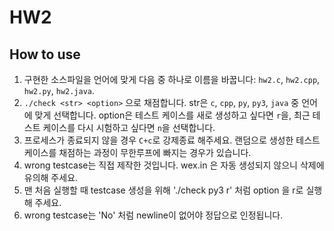 # HW2
## How to use
1. 구현한 소스파일을 언어에 맞게 다음 중 하나로 이름을 바꿉니다: `hw2.c`, `hw2.cpp`, `hw2.py`, `hw2.java`.
2. `./check <str> <option>` 으로 채점합니다. str은 `c`, `cpp`, `py`, `py3`, `java` 중 언어에 맞게 선택합니다. option은 테스트 케이스를 새로 생성하고 싶다면 `r`을, 최근 테스트 케이스를 다시 시험하고 싶다면 `n`을 선택합니다.
3. 프로세스가 종료되지 않을 경우 `C+c`로 강제종료 해주세요. 랜덤으로 생성한 테스트 케이스를 채점하는 과정이 무한루프에 빠지는 경우가 있습니다.
4. wrong testcase는 직접 제작한 것입니다. wex.in 은 자동 생성되지 않으니 삭제에 유의해 주세요.
5. 맨 처음 실행할 때 testcase 생성을 위해 './check py3 r' 처럼 option 을 r로 실행해 주세요.
6. wrong testcase는 'No' 처럼 newline이 없어야 정답으로 인정됩니다.
